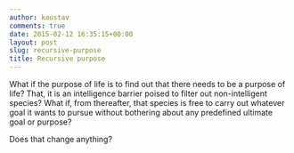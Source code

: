 ```yaml
---
author: kaustav
comments: true
date: 2015-02-12 16:35:15+00:00
layout: post
slug: recursive-purpose
title: Recursive purpose
---
```


What if the purpose of life is to find out that there needs to be a purpose of life? That, it is an intelligence barrier poised to filter out non-intelligent species? What if, from thereafter, that species is free to carry out whatever goal it wants to pursue without bothering about any predefined ultimate goal or purpose?

Does that change anything?
